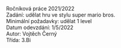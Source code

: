 Ročníková práce 2021/2022<br>
Zadání: udělat hru ve stylu super mario bros.<br>
Minimální požadavky: udělat 1 level<br>
Datum odevzdání: 1/5/2022<br>
Autor: Vojtěch Černý<br>
Třída: 3.Bi<br>
